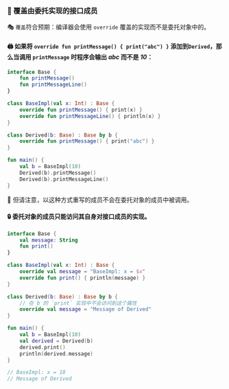 
### 🔄 覆盖由委托实现的接口成员

🎭 `覆盖`符合预期：编译器会使用 `override` 覆盖的实现而不是委托对象中的。

#### 🖨️ 如果将 `override fun printMessage() { print("abc") }` 添加到`Derived`，那么当调用 `printMessage` 时程序会输出 *abc* 而不是 *10*：

```kotlin
interface Base {
    fun printMessage()
    fun printMessageLine()
}

class BaseImpl(val x: Int) : Base {
    override fun printMessage() { print(x) }
    override fun printMessageLine() { println(x) }
}

class Derived(b: Base) : Base by b {
    override fun printMessage() { print("abc") }
}

fun main() {
    val b = BaseImpl(10)
    Derived(b).printMessage()
    Derived(b).printMessageLine()
}
```


🚨 但请注意，以这种方式重写的成员不会在委托对象的成员中被调用。

#### 🔒 委托对象的成员只能访问其自身对接口成员的实现。

```kotlin
interface Base {
    val message: String
    fun print()
}

class BaseImpl(val x: Int) : Base {
    override val message = "BaseImpl: x = $x"
    override fun print() { println(message) }
}

class Derived(b: Base) : Base by b {
    // 在 b 的 `print` 实现中不会访问到这个属性
    override val message = "Message of Derived"
}

fun main() {
    val b = BaseImpl(10)
    val derived = Derived(b)
    derived.print()
    println(derived.message)
}

// BaseImpl: x = 10
// Message of Derived
```
